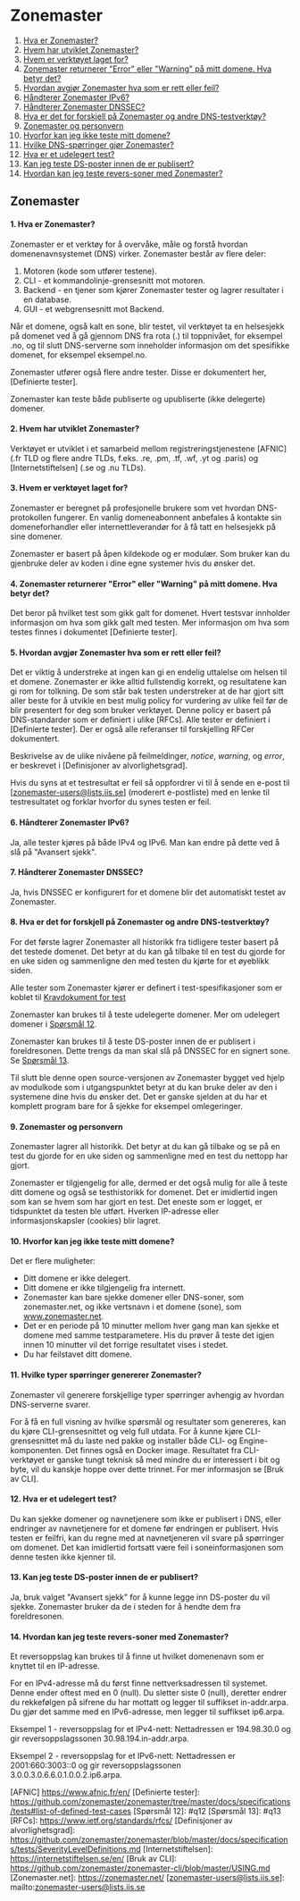 Zonemaster
==========

1. [Hva er Zonemaster?](#q1)
2. [Hvem har utviklet Zonemaster?](#q2)
3. [Hvem er verktøyet laget for?](#q3)
4. [Zonemaster returnerer "Error" eller "Warning" på mitt domene. Hva betyr det?](#q4)
5. [Hvordan avgjør Zonemaster hva som er rett eller feil?](#q5)
6. [Håndterer Zonemaster IPv6?](#q6)
7. [Håndterer Zonemaster DNSSEC?](#q7)
8. [Hva er det for forskjell på Zonemaster og andre DNS-testverktøy?](#q8)
9. [Zonemaster og personvern](#q9)
10. [Hvorfor kan jeg ikke teste mitt domene?](#q10)
11. [Hvilke DNS-spørringer gjør Zonemaster?](#q11)
12. [Hva er et udelegert test?](#q12)
13. [Kan jeg teste DS-poster innen de er publisert?](#q13)
14. [Hvordan kan jeg teste revers-soner med Zonemaster?](#q14)

Zonemaster
----------

<a name="q1"></a>
#### 1. Hva er Zonemaster?
Zonemaster er et verktøy for å overvåke, måle og forstå hvordan domenenavnsystemet (DNS) virker. Zonemaster består av flere deler:

  1. Motoren (kode som utfører testene).
  2. CLI - et kommandolinje-grensesnitt mot motoren.
  3. Backend - en tjener som kjører Zonemaster tester og lagrer resultater i en database.
  4. GUI - et webgrensesnitt mot Backend.

Når et domene, også kalt en sone, blir testet, vil verktøyet ta en helsesjekk på domenet ved å gå gjennom DNS fra rota (.) til toppnivået, for eksempel .no, og til slutt DNS-serverne som inneholder informasjon om det spesifikke domenet, for eksempel eksempel.no.

Zonemaster utfører også flere andre tester. Disse er dokumentert her, [Definierte tester].

Zonemaster kan teste både publiserte og upubliserte (ikke delegerte) domener.

<a name="q2"></a>
#### 2. Hvem har utviklet Zonemaster?
Verktøyet er utviklet i et samarbeid mellom registreringstjenestene
[AFNIC] (.fr TLD og flere andre TLDs, f.eks. .re, .pm, .tf, .wf, .yt og .paris) og
[Internetstiftelsen] (.se og .nu TLDs).

<a name="q3"></a>
#### 3. Hvem er verktøyet laget for?
Zonemaster er beregnet på profesjonelle brukere som vet hvordan DNS-protokollen fungerer. En vanlig domeneabonnent anbefales å kontakte sin domeneforhandler eller internettleverandør for å få tatt en helsesjekk på sine domener.

Zonemaster er basert på åpen kildekode og er modulær. Som bruker kan du gjenbruke deler av koden i dine egne systemer hvis du ønsker det.

<a name="q4"></a>
#### 4. Zonemaster returnerer "Error" eller "Warning" på mitt domene. Hva betyr det?
Det beror på hvilket test som gikk galt for domenet.
Hvert testsvar innholder informasjon om hva som gikk galt med testen.
Mer informasjon om hva som testes finnes i dokumentet [Definierte tester].

<a name="q5"></a>
#### 5. Hvordan avgjør Zonemaster hva som er rett eller feil?
Det er viktig å understreke at ingen kan gi en endelig uttalelse om helsen til et domene. Zonemaster er ikke alltid fullstendig korrekt, og resultatene kan gi rom for tolkning. De som står bak testen understreker at de har gjort sitt aller beste for å utvikle en best mulig policy for vurdering av ulike feil før de blir presentert for deg som bruker verktøyet. Denne policy er basert på DNS-standarder som er definiert i ulike [RFCs].
Alle tester er definiert i [Definierte tester]. Der er også alle referanser til forskjelling RFCer dokumentert.

Beskrivelse av de ulike nivåene på feilmeldinger, *notice*, *warning*, og *error*, er beskrevet i [Definisjoner av alvorlighetsgrad].

Hvis du syns at et testresultat er feil så oppfordrer vi til å sende en e-post til [zonemaster-users@lists.iis.se] (moderert e-postliste) med en lenke til testresultatet og forklar hvorfor du synes testen er feil.

<a name="q6"></a>
#### 6. Håndterer Zonemaster IPv6?
Ja, alle tester kjøres på både IPv4 og IPv6. Man kan endre på dette ved å slå på "Avansert sjekk".

<a name="q7"></a>
#### 7. Håndterer Zonemaster DNSSEC?
Ja, hvis DNSSEC er konfigurert for et domene blir det automatiskt testet av Zonemaster.

<a name="q8"></a>
#### 8. Hva er det for forskjell på Zonemaster og andre DNS-testverktøy?
For det første lagrer Zonemaster all historikk fra tidligere tester basert på det testede domenet. Det betyr at du kan gå tilbake til en test du gjorde for en uke siden og sammenligne den med testen du kjørte for et øyeblikk siden.

Alle tester som Zonemaster kjører er definert i test-spesifikasjoner som
er koblet til [Kravdokument for test](https://github.com/zonemaster/zonemaster/blob/master/docs/requirements/TestRequirements.md)

Zonemaster kan brukes til å teste udelegerte domener. Mer om udelegert
domener i [Spørsmål 12](#q12).

Zonemaster kan brukes til å teste DS-poster innen de er publisert i foreldresonen. Dette trengs da man skal slå på DNSSEC for en signert sone. Se [Spørsmål 13](#q13).

Til slutt ble denne open source-versjonen av Zonemaster bygget ved hjelp av modulkode som i utgangspunktet betyr at du kan bruke deler av den i systemene dine hvis du ønsker det. Det er ganske sjelden at du har et komplett program bare for å sjekke for eksempel omlegeringer.

<a name="q9"></a>
#### 9. Zonemaster og personvern
Zonemaster lagrer all historikk. Det betyr at du kan gå tilbake og se på en test du gjorde for en uke siden og sammenligne med en test du nettopp har gjort.

Zonemaster er tilgjengelig for alle, dermed er det også mulig for alle å teste ditt domene og også se testhistorikk for domenet. Det er imidlertid ingen som kan se hvem som har gjort en test. Det eneste som er logget, er tidspunktet da testen ble utført. Hverken IP-adresse eller informasjonskapsler (cookies) blir lagret.

<a name="q10"></a>
#### 10. Hvorfor kan jeg ikke teste mitt domene?
Det er flere muligheter:
  - Ditt domene er ikke delegert.
  - Ditt domene er ikke tilgjengelig fra internett.
  - Zonemaster kan bare sjekke domener eller DNS-soner, som zonemaster.net, og
    ikke vertsnavn i et domene (sone), som www.zonemaster.net.
  - Det er en periode på 10 minutter mellom hver gang man kan sjekke et domene med samme testparametere.
    His du prøver å teste det igjen innen 10 minutter vil det forrige resultatet vises i stedet.
  - Du har feilstavet ditt domene.

<a name="q11"></a>
#### 11. Hvilke typer spørringer genererer Zonemaster?
Zonemaster vil generere forskjellige typer spørringer avhengig av hvordan DNS-serverne svarer.

For å få en full visning av hvilke spørsmål og resultater som genereres, kan du kjøre CLI-grensesnittet og velg full utdata. For å kunne kjøre CLI-grensesnittet må du laste ned pakke og installer både CLI- og Engine-komponenten. Det finnes også en Docker image.
Resultatet fra CLI-verktøyet er ganske tungt teknisk så med mindre du er interessert i bit og byte, vil du kanskje hoppe over dette trinnet. For mer informasjon se [Bruk av CLI].

<a name="q12"></a>
#### 12. Hva er et udelegert test?
Du kan sjekke domener og navnetjenere som ikke er publisert i DNS, eller endringer av navnetjenere for et domene før endringen er publisert. Hvis testen er feilfri, kan du regne med at navnetjeneren vil svare på spørringer om domenet. Det kan imidlertid fortsatt være feil i soneinformasjonen som denne testen ikke kjenner til.

<a name="q13"></a>
#### 13. Kan jeg teste DS-poster innen de er publisert?
Ja, bruk valget "Avansert sjekk" for å kunne legge inn DS-poster du vil sjekke. Zonemaster bruker da de i steden for å hendte dem fra foreldresonen.

<a name="q14"></a>
#### 14. Hvordan kan jeg teste revers-soner med Zonemaster?
Et reversoppslag kan brukes til å finne ut hvilket domenenavn som er knyttet til en IP-adresse.

For en IPv4-adresse må du først finne nettverksadressen til systemet. Denne ender oftest med en 0 (null). Du sletter siste 0 (null), deretter endrer du rekkefølgen på sifrene du har mottatt og legger til suffikset in-addr.arpa. Du gjør det samme med en IPv6-adresse, men legger til suffikset ip6.arpa.

Eksempel 1 - reversoppslag for et IPv4-nett: Nettadressen er 194.98.30.0 og gir reversoppslagssonen 30.98.194.in-addr.arpa.

Eksempel 2 - reversoppslag for et IPv6-nett: Nettadressen er 2001:660:3003::0 og gir reversoppslagssonen 3.0.0.3.0.6.6.0.1.0.0.2.ip6.arpa.

[AFNIC]                                  https://www.afnic.fr/en/
[Definierte tester]:                     https://github.com/zonemaster/zonemaster/tree/master/docs/specifications/tests#list-of-defined-test-cases
[Spørsmål 12]:                         #q12
[Spørsmål 13]:                         #q13
[RFCs]:                                  https://www.ietf.org/standards/rfcs/
[Definisjoner av alvorlighetsgrad]:      https://github.com/zonemaster/zonemaster/blob/master/docs/specifications/tests/SeverityLevelDefinitions.md
[Internetstiftelsen]:                    https://internetstiftelsen.se/en/
[Bruk av CLI]:                           https://github.com/zonemaster/zonemaster-cli/blob/master/USING.md
[Zonemaster.net]:                        https://zonemaster.net/
[zonemaster-users@lists.iis.se]:         mailto:zonemaster-users@lists.iis.se
